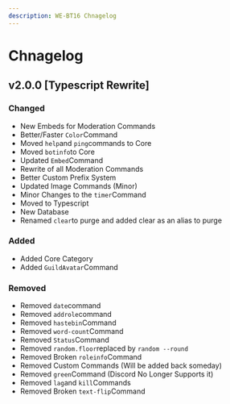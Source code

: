 ```yaml
---
description: WE-BT16 Chnagelog
---
```


# Chnagelog

## v2.0.0 \[Typescript Rewrite\]

### Changed

* New Embeds for Moderation Commands
* Better/Faster `Color`Command
* Moved `help`and `ping`commands to Core
* Moved `botinfo`to Core
* Updated `Embed`Command
* Rewrite of all Moderation Commands
* Better Custom Prefix System
* Updated Image Commands \(Minor\)
* Minor Changes to the `timer`Command
* Moved to Typescript
* New Database
* Renamed `clear`to purge and added clear as an alias to purge

### Added

* Added Core Category
* Added `GuildAvatar`Command

### Removed

* Removed `date`command
* Removed `addrole`command
* Removed `hastebin`Command
* Removed `word-count`Command
* Removed `Status`Command
* Removed `random.floor`replaced by `random --round`
* Removed Broken `roleinfo`Command
* Removed Custom Commands \(Will be added back someday\)
* Removed `green`Command \(Discord No Longer Supports it\)
* Removed `lag`and `kill`Commands
* Removed Broken `text-flip`Command

